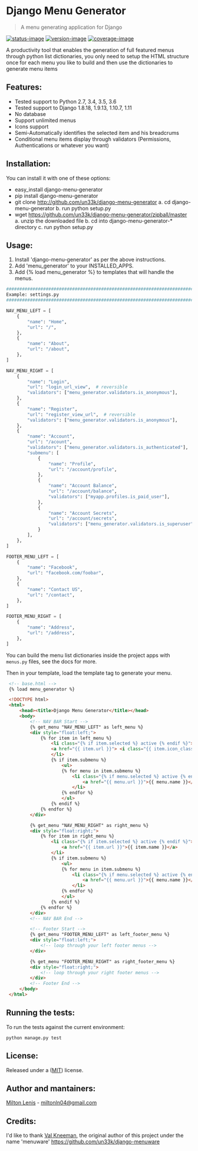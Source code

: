 # Django Menu Generator
> A menu generating application for Django

[![status-image]][status-link]
[![version-image]][version-link]
[![coverage-image]][coverage-link]

A productivity tool that enables the generation of full featured menus through python list dictionaries, you only need to setup the HTML structure once for each menu you like to build and then use the dictionaries to generate menu items

## Features:

- Tested support to Python 2.7, 3.4, 3.5, 3.6
- Tested support to Django 1.8.18, 1.9.13, 1.10.7, 1.11
- No database
- Support unlimited menus
- Icons support
- Semi-Automatically identifies the selected item and his breadcrums
- Conditional menu items display through validators (Permissions, Authentications or whatever you want)

## Installation:

You can install it with one of these options:
- easy_install django-menu-generator
- pip install django-menu-generator
- git clone http://github.com/un33k/django-menu-generator
    a. cd django-menu-generator
    b. run python setup.py
- wget https://github.com/un33k/django-menu-generator/zipball/master
    a. unzip the downloaded file
    b. cd into django-menu-generator-* directory
    c. run python setup.py

## Usage:

1. Install 'django-menu-generator' as per the above instructions.
2. Add 'menu_generator' to your INSTALLED_APPS.
3. Add {% load menu_generator %} to templates that will handle the menus.

```python
####################################################################################
Example: settings.py
####################################################################################

NAV_MENU_LEFT = [
    {
        "name": "Home",
        "url": "/",
    },
    {
        "name": "About",
        "url": "/about",
    },
]

NAV_MENU_RIGHT = [
    {
        "name": "Login",
        "url": "login_url_view",  # reversible
        "validators": ["menu_generator.validators.is_anonymous"],
    },
    {
        "name": "Register",
        "url": "register_view_url",  # reversible
        "validators": ["menu_generator.validators.is_anonymous"],
    },
    {
        "name": "Account",
        "url": "/acount",
        "validators": ["menu_generator.validators.is_authenticated"],
        "submenu": [
            {
                "name": "Profile",
                "url": "/account/profile",
            },
            {
                "name": "Account Balance",
                "url": "/account/balance",
                "validators": ["myapp.profiles.is_paid_user"],
            },
            {
                "name": "Account Secrets",
                "url": "/account/secrets",
                "validators": ["menu_generator.validators.is_superuser"],
            }
        ],
    },
]

FOOTER_MENU_LEFT = [
    {
        "name": "Facebook",
        "url": "facebook.com/foobar",
    },
    {
        "name": "Contact US",
        "url": "/contact",
    },
]

FOOTER_MENU_RIGHT = [
    {
        "name": "Address",
        "url": "/address",
    },
]
```

You can build the menu list dictionaries inside the project apps with ``menus.py`` files, see the docs for more.

Then in your template, load the template tag to generate your menu.

   ```html
    <!-- base.html -->
    {% load menu_generator %}

    <!DOCTYPE html>
    <html>
        <head><title>Django Menu Generator</title></head>
        <body>
            <!-- NAV BAR Start -->
            {% get_menu "NAV_MENU_LEFT" as left_menu %}
            <div style="float:left;">
                {% for item in left_menu %}
                    <li class="{% if item.selected %} active {% endif %}">
                    <a href="{{ item.url }}"> <i class="{{ item.icon_class }}"></i> {{ item.name }}</a>
                    </li>
                    {% if item.submenu %}
                        <ul>
                        {% for menu in item.submenu %}
                            <li class="{% if menu.selected %} active {% endif %}">
                                <a href="{{ menu.url }}">{{ menu.name }}</a>
                            </li>
                        {% endfor %}
                        </ul>
                    {% endif %}
                {% endfor %}
            </div>

            {% get_menu "NAV_MENU_RIGHT" as right_menu %}
            <div style="float:right;">
                {% for item in right_menu %}
                    <li class="{% if item.selected %} active {% endif %}">
                        <a href="{{ item.url }}">{{ item.name }}</a>
                    </li>
                    {% if item.submenu %}
                        <ul>
                        {% for menu in item.submenu %}
                            <li class="{% if menu.selected %} active {% endif %}">
                                <a href="{{ menu.url }}">{{ menu.name }}</a>
                            </li>
                        {% endfor %}
                        </ul>
                    {% endif %}
                {% endfor %}
            </div>
            <!-- NAV BAR End -->

            <!-- Footer Start -->
            {% get_menu "FOOTER_MENU_LEFT" as left_footer_menu %}
            <div style="float:left;">
                <!-- loop through your left footer menus -->
            </div>

            {% get_menu "FOOTER_MENU_RIGHT" as right_footer_menu %}
            <div style="float:right;">
                <!-- loop through your right footer menus -->
            </div>
            <!-- Footer End -->
        </body>
    </html>
   ```

## Running the tests:

To run the tests against the current environment:

    python manage.py test


## License:

Released under a ([MIT](LICENSE)) license.

## Author and mantainers: 

[Milton Lenis](https://github.com/MiltonLn) - miltonln04@gmail.com

## Credits:

I'd like to thank [Val Kneeman][valkneeman-link], the original author of this project under the name 'menuware'
https://github.com/un33k/django-menuware



[status-image]: https://travis-ci.org/RADYConsultores/django-menu-generator.svg?branch=master
[status-link]: https://travis-ci.org/RADYConsultores/django-menu-generator?branch=master

[version-image]: https://img.shields.io/pypi/v/django-menu-generator.svg
[version-link]: https://pypi.python.org/pypi/django-menu-generator

[coverage-image]: https://coveralls.io/repos/github/RADYConsultores/django-menu-generator/badge.svg?branch=master
[coverage-link]: https://coveralls.io/github/RADYConsultores/django-menu-generator?branch=master

[download-image]: https://img.shields.io/pypi/dm/django-menu-generator.svg
[download-link]: https://pypi.python.org/pypi/django-menu-generator

[valkneeman-link]: https://github.com/un33k

